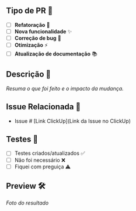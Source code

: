 ## Tipo de PR 📝

- [ ] **Refatoração** 🔧
- [ ] **Nova funcionalidade** ✨
- [ ] **Correção de bug** 🐛
- [ ] **Otimização** ⚡
- [ ] **Atualização de documentação** 📚

## Descrição 🧐

*Resuma o que foi feito e o impacto da mudança.*

## Issue Relacionada 🔗

- Issue # [Link ClickUp](Link da Issue no ClickUp)

## Testes 🧪

- [ ] Testes criados/atualizados ✅
- [ ] Não foi necessário ❌
- [ ] Fiquei com preguiça ⚠️

## Preview 🛠️

*Foto do resultado*
